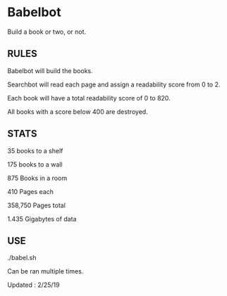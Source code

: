 # Babelbot
Build a book or two, or not.

RULES
--------------------
Babelbot will build the books.

Searchbot will read each page and assign a readability score from 0 to 2. 

Each book will have a total readability score of 0 to 820. 

All books with a score below 400 are destroyed.


STATS
--------------------
35 books to a shelf

175 books to a wall

875 Books in a room

410 Pages each

358,750 Pages total

1.435 Gigabytes of data

USE
--------------------
./babel.sh

Can be ran multiple times.

Updated : 2/25/19
